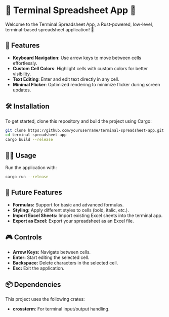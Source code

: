 # 📝 Terminal Spreadsheet App 🦀

Welcome to the Terminal Spreadsheet App, a Rust-powered, low-level, terminal-based spreadsheet application! 🚀

## 🎉 Features

- **Keyboard Navigation**: Use arrow keys to move between cells effortlessly.
- **Custom Cell Colors**: Highlight cells with custom colors for better visibility.
- **Text Editing**: Enter and edit text directly in any cell.
- **Minimal Flicker**: Optimized rendering to minimize flicker during screen updates.

## 🛠️ Installation

To get started, clone this repository and build the project using Cargo:

```bash
git clone https://github.com/yourusername/terminal-spreadsheet-app.git
cd terminal-spreadsheet-app
cargo build --release
```

## 🧑‍💻 Usage

Run the application with:

```bash
cargo run --release
```


## 🔮 Future Features
- **Formulas:** Support for basic and advanced formulas.
- **Styling:** Apply different styles to cells (bold, italic, etc.).
- **Import Excel Sheets:** Import existing Excel sheets into the terminal app.
- **Export as Excel:** Export your spreadsheet as an Excel file.

## 🎮 Controls
- **Arrow Keys:** Navigate between cells.
- **Enter:** Start editing the selected cell.
- **Backspace:** Delete characters in the selected cell.
- **Esc:** Exit the application.

## 📦 Dependencies
This project uses the following crates:
- **crossterm**: For terminal input/output handling.
